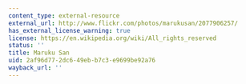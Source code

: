 ```yaml
---
content_type: external-resource
external_url: http://www.flickr.com/photos/marukusan/2077906257/
has_external_license_warning: true
license: https://en.wikipedia.org/wiki/All_rights_reserved
status: ''
title: Maruku San
uid: 2af96d77-2dc6-49eb-b7c3-e9699be92a76
wayback_url: ''
---
```

